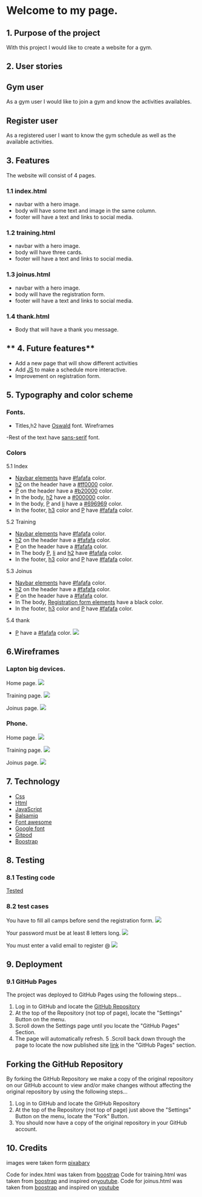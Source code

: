
 #  **Welcome to my page.**


 ## **1. Purpose of the project**
With this project I would like to create a website for a gym.

## **2. User stories**
## Gym user
As a gym user I would like to join a gym and know the activities availables.

## Register user

As a registered user I want to know the gym schedule as well as the available activities.



## **3. Features**

The website will consist of 4 pages.
### 1.1 index.html
 - navbar with a hero image.
 - body will have some text and image in the same column.
 - footer will have a text and links to social media.
 
 ### 1.2 training.html

  - navbar with a hero image.
 - body will have three cards.
 - footer will have a text and links to social media.

 ### 1.3 joinus.html

  - navbar with a hero image.
 - body will have the registration form.
 - footer will have a text and links to social media.

 ### 1.4 thank.html

 - Body that will have a thank you message.

## ** 4. Future features**

- Add a new page that will show different activities
- Add [JS](https://es.wikipedia.org/wiki/JavaScript) to make a schedule more interactive.
- Improvement on registration form. 

## **5. Typography and color scheme**

### Fonts.

- Titles,h2 have [Oswald](https://fonts.google.com/specimen/Oswald) font.
Wireframes

-Rest of the text have [sans-serif](https://fonts.google.com/?category=Sans+Serif) font.

### Colors
5.1 Index

- [Navbar elements](https://www.w3docs.com/learn-html/html-nav-tag.html) have [#fafafa](https://www.color-hex.com/color/fafafa) color.
- [h2](https://www.w3schools.com/tags/tag_hn.asp) on the  header have a [#ff0000](https://www.color-hex.com/color/ff0000) color.
- [P](https://www.w3docs.com/learn-html/html-p-tag.html) on the  header have a [#b20000](https://www.color-hex.com/color/b20000) color.
- In the body, [h2](https://www.w3schools.com/tags/tag_hn.asp) have a  [#000000](https://www.color-hex.com/color/000000) color.
- In the body, [P](https://www.w3docs.com/learn-html/html-p-tag.html) and [li](https://www.w3schools.com/tags/tag_li.asp) have a [#696969](https://www.color-hex.com/color/696969) color.
- In the footer, [h3](https://icolorpalette.com/color/fff) color and [P](https://www.w3docs.com/learn-html/html-p-tag.html) have [#fafafa](https://www.color-hex.com/color/fafafa) color.

5.2 Training 

- [Navbar elements](https://www.w3docs.com/learn-html/html-nav-tag.html) have [#fafafa](https://www.color-hex.com/color/fafafa) color.
- [h2](https://www.w3schools.com/tags/tag_hn.asp) on the  header have a [#fafafa](https://www.color-hex.com/color/fafafa) color.
- [P](https://www.w3docs.com/learn-html/html-p-tag.html) on the  header have a [#fafafa](https://www.color-hex.com/color/fafafa) color.
- In The body [P](https://www.w3docs.com/learn-html/html-p-tag.html), [li](https://www.w3schools.com/tags/tag_li.asp) and [h2](https://www.w3schools.com/tags/tag_hn.asp) have [#fafafa](https://www.color-hex.com/color/fafafa) color.
- In the footer, [h3](https://icolorpalette.com/color/fff) color and [P](https://www.w3docs.com/learn-html/html-p-tag.html) have [#fafafa](https://www.color-hex.com/color/fafafa) color.

5.3 Joinus

- [Navbar elements](https://www.w3docs.com/learn-html/html-nav-tag.html) have [#fafafa](https://www.color-hex.com/color/fafafa) color.
- [h2](https://www.w3schools.com/tags/tag_hn.asp) on the  header have a [#fafafa](https://www.color-hex.com/color/fafafa) color.
- [P](https://www.w3docs.com/learn-html/html-p-tag.html) on the  header have a [#fafafa](https://www.color-hex.com/color/fafafa) color.
- In The body, [Registration form elements](https://www.w3schools.com/howto/howto_css_register_form.asp) have a black color.
- In the footer, [h3](https://icolorpalette.com/color/fff) color and [P](https://www.w3docs.com/learn-html/html-p-tag.html) have [#fafafa](https://www.color-hex.com/color/fafafa) color.

5.4 thank
- [P](https://www.w3docs.com/learn-html/html-p-tag.html) have a [#fafafa](https://www.color-hex.com/color/fafafa) color.
![](images/wireframes/home.png)

## **6.Wireframes**
### Lapton big devices.

 Home page.
![](photos/wireframes/Home.png)
 
 Training page.
![](photos/wireframes/training.png)

Joinus page.
![](photos/wireframes/joinus.png)

### Phone.

 Home page.
![](photos/wireframes/home-phone.png)
 
 Training page.
![](photos/wireframes/training-phone.png)

Joinus page.
![](photos/wireframes/joinus-phone.png)

## **7. Technology**

- [Css](https://www.w3.org/Style/CSS/Overview.en.html)
- [Html](https://en.wikipedia.org/wiki/HTML)
- [JavaScript](https://en.wikipedia.org/wiki/JavaScript)
- [Balsamiq](https://balsamiq.com/)
- [Font awesome](https://fontawesome.com/v4.7.0/icon/bars)
- [Google font](https://fonts.google.com/)
- [Gitpod](https://www.gitpod.io/)
- [Boostrap](https://getbootstrap.com/docs/4.5/getting-started/introduction/)

## **8. Testing**
 ### 8.1 Testing code
 [Tested](https://jigsaw.w3.org/css-validator/validator?uri=https%3A%2F%2Fwhite-goat-3hbi514l.ws-eu03.gitpod.io%2F%23%2Fworkspace%2Fcss-html&profile=css3svg&usermedium=all&warning=1&vextwarning=&lang=en) 
 ### 8.2 test cases
You have to fill all camps before send the registration form.
![](photos/screenshoots/registrationform.jpg)

Your password must be at least 8 letters long.
![](photos/screenshoots/password.jpg)

You must enter a valid email to register @
![](photos/screenshoots/@email.jpg)

## **9. Deployment**
### 9.1 GitHub Pages
The project was deployed to GitHub Pages using the following steps...

1. Log in to GitHub and locate the [GitHub Repository](https://github.com/)
2. At the top of the Repository (not top of page), locate the "Settings" Button on the menu.
3. Scroll down the Settings page until you locate the "GitHub Pages" Section.
4. The page will automatically refresh.
5 .Scroll back down through the page to locate the now published site [link](https://github.com/) in the "GitHub Pages" section.

## Forking the GitHub Repository
By forking the GitHub Repository we make a copy of the original repository on our GitHub account to view and/or make changes without affecting the original repository by using the following steps...

1. Log in to GitHub and locate the GitHub Repository
2. At the top of the Repository (not top of page) just above the "Settings" Button on the menu, locate the "Fork" Button.
3. You should now have a copy of the original repository in your GitHub account.

## 10. Credits
 
 images were taken form [pixabary](https://pixabay.com/es/)

Code for index.html was taken from [boostrap](https://getbootstrap.com/)
Code for training.html was taken from  [boostrap](https://getbootstrap.com/) and inspired on[youtube](https://www.youtube.com/watch?v=yzRgUUFSGOs&t=182s).
Code for joinus.html was taken from [boostrap](https://getbootstrap.com/) and inspired on [youtube](https://www.youtube.com/watch?v=qVGMtFvk1so)